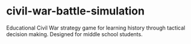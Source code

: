# civil-war-battle-simulation
Educational Civil War strategy game for learning history through tactical decision making. Designed for middle school students.
